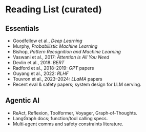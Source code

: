 # Reading List (curated)

## Essentials
- Goodfellow et al., *Deep Learning*
- Murphy, *Probabilistic Machine Learning*
- Bishop, *Pattern Recognition and Machine Learning*
- Vaswani et al., 2017: *Attention is All You Need*
- Devlin et al., 2018: *BERT*
- Radford et al., 2018–2019: *GPT* papers
- Ouyang et al., 2022: *RLHF*
- Touvron et al., 2023–2024: *LLaMA* papers
- Recent eval & safety papers; system design for LLM serving.

## Agentic AI
- ReAct, Reflexion, Toolformer, Voyager, Graph‑of‑Thoughts.
- LangGraph docs; function/tool calling specs.
- Multi‑agent comms and safety constraints literature.
